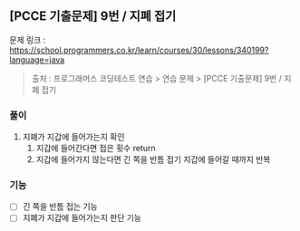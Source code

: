 ## [PCCE 기출문제] 9번 / 지폐 접기
문제 링크 : https://school.programmers.co.kr/learn/courses/30/lessons/340199?language=java
> 출처 : 프로그래머스 코딩테스트 연습 > 연습 문제 > [PCCE 기출문제] 9번 / 지폐 접기

### 풀이
1. 지폐가 지갑에 들어가는지 확인
   1. 지갑에 들어간다면 접은 횟수 return
   2. 지갑에 들어가지 않는다면 긴 쪽을 반틈 접기
지갑에 들어갈 때까지 반복

### 기능
- [ ] 긴 쪽을 반틈 접는 기능
- [ ] 지폐가 지갑에 들어가는지 판단 기능